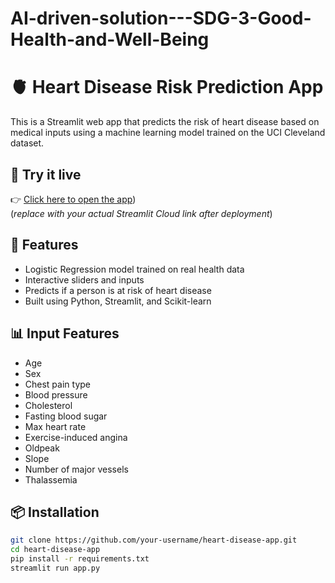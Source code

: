 # AI-driven-solution---SDG-3-Good-Health-and-Well-Being
# 🫀 Heart Disease Risk Prediction App

This is a Streamlit web app that predicts the risk of heart disease based on medical inputs using a machine learning model trained on the UCI Cleveland dataset.

## 🚀 Try it live
👉 [Click here to open the app](https://ai-driven-solution---sdg-3-good-health-and-well-being-jrramxam.streamlit.app/))  
(*replace with your actual Streamlit Cloud link after deployment*)

## 🧠 Features

- Logistic Regression model trained on real health data
- Interactive sliders and inputs
- Predicts if a person is at risk of heart disease
- Built using Python, Streamlit, and Scikit-learn

## 📊 Input Features

- Age
- Sex
- Chest pain type
- Blood pressure
- Cholesterol
- Fasting blood sugar
- Max heart rate
- Exercise-induced angina
- Oldpeak
- Slope
- Number of major vessels
- Thalassemia

## 📦 Installation

```bash
git clone https://github.com/your-username/heart-disease-app.git
cd heart-disease-app
pip install -r requirements.txt
streamlit run app.py
